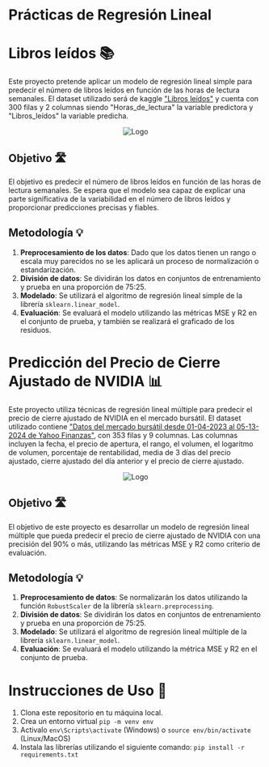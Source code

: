 # **Prácticas de Regresión Lineal**
# **Libros leídos** 📚
Este proyecto pretende aplicar un modelo de regresión lineal simple para predecir el número de libros leídos en función de las horas de lectura semanales. El dataset utilizado será de kaggle <a href="https://www.kaggle.com/datasets/trushildhokiya/number-of-books-read-simple-linear-regression">"Libros leídos"</a> y cuenta con 300 filas y 2 columnas siendo "Horas_de_lectura" la variable predictora y "Libros_leídos" la variable predicha.
<div style="text-align: center;">
    <img src="https://cdn-icons-png.flaticon.com/128/3534/3534033.png" alt="Logo" >
</div>

## Objetivo 🛣️
El objetivo es predecir el número de libros leídos en función de las horas de lectura semanales. Se espera que el modelo sea capaz de explicar una parte significativa de la variabilidad en el número de libros leídos y proporcionar predicciones precisas y fiables.

## Metodología 💡
1. **Preprocesamiento de los datos**: Dado que los datos tienen un rango o escala muy parecidos no se les aplicará un proceso de normalización o estandarización.
2. **División de datos**: Se dividirán los datos en conjuntos de entrenamiento y prueba en una proporción de 75:25.
3. **Modelado**: Se utilizará el algoritmo de regresión lineal simple de la librería `sklearn.linear_model`.
4. **Evaluación**: Se evaluará el modelo utilizando las métricas MSE y R2 en el conjunto de prueba, y también se realizará el graficado de los residuos.


# **Predicción del Precio de Cierre Ajustado de NVIDIA** 📊

Este proyecto utiliza técnicas de regresión lineal múltiple para predecir el precio de cierre ajustado de NVIDIA en el mercado bursátil. El dataset utilizado contiene <a href="https://www.kaggle.com/datasets/datazng/nvidia-historical-market-data-2023-2024-for-ml">"Datos del mercado bursátil desde 01-04-2023 al 05-13-2024 de Yahoo Finanzas"</a>, con 353 filas y 9 columnas. Las columnas incluyen la fecha, el precio de apertura, el rango, el volumen, el logaritmo de volumen, porcentaje de rentabilidad, media de 3 días del precio ajustado, cierre ajustado del día anterior y el precio de cierre ajustado.
<div style="text-align: center;">
    <img src="https://cdn-icons-png.flaticon.com/128/16183/16183638.png" alt="Logo">
</div>


## Objetivo 🛣️

El objetivo de este proyecto es desarrollar un modelo de regresión lineal múltiple que pueda predecir el precio de cierre ajustado de NVIDIA con una precisión del 90% o más, utilizando las métricas MSE y R2 como criterio de evaluación.

## Metodología 💡

1. **Preprocesamiento de datos**: Se normalizarán los datos utilizando la función `RobustScaler` de la librería `sklearn.preprocessing`.
2. **División de datos**: Se dividirán los datos en conjuntos de entrenamiento y prueba en una proporción de 75:25.
3. **Modelado**: Se utilizará el algoritmo de regresión lineal múltiple de la librería `sklearn.linear_model`.
4. **Evaluación**: Se evaluará el modelo utilizando la métrica MSE y R2 en el conjunto de prueba.



# **Instrucciones de Uso** 📄

1. Clona este repositorio en tu máquina local.
2. Crea un entorno virtual `pip -m venv env`
3. Activalo `env\Scripts\activate` (Windows) o `source env/bin/activate` (Linux/MacOS)
4. Instala las librerías utilizando el siguiente comando: `pip install -r requirements.txt`
